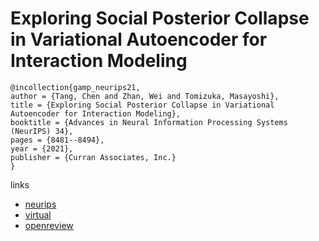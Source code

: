 # Exploring Social Posterior Collapse in Variational Autoencoder for Interaction Modeling

```
@incollection{gamp_neurips21,
author = {Tang, Chen and Zhan, Wei and Tomizuka, Masayoshi},
title = {Exploring Social Posterior Collapse in Variational Autoencoder for Interaction Modeling},
booktitle = {Advances in Neural Information Processing Systems (NeurIPS) 34},
pages = {8481--8494},
year = {2021},
publisher = {Curran Associates, Inc.}
}
```

links
- [neurips](https://papers.nips.cc//paper/2021/hash/47951a40efc0d2f7da8ff1ecbfde80f4-Abstract.html)
- [virtual](https://neurips.cc/virtual/2021/poster/26835)
- [openreview](https://openreview.net/forum?id=iNUKmzaL-M5)
